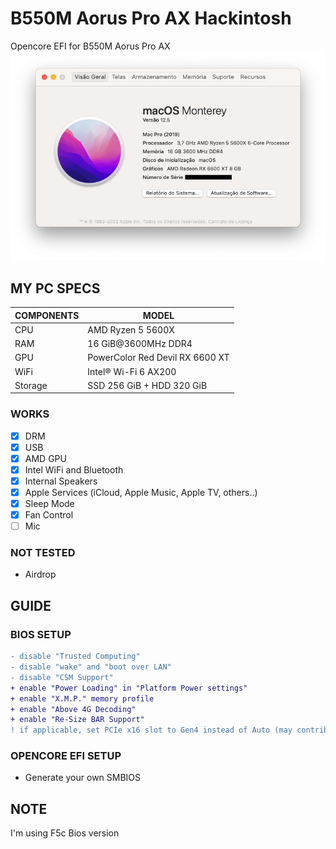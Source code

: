 # B550M Aorus Pro AX Hackintosh
Opencore EFI for B550M Aorus Pro AX
<img src="https://github.com/Levonhard/b550m-aorus-pro-ax-hackintosh/blob/main/screenshot-monterey.png">

## MY PC SPECS

| COMPONENTS | MODEL                                 |
|------------|---------------------------------------|
| CPU        | AMD Ryzen 5 5600X                     |
| RAM        | 16 GiB@3600MHz DDR4                   |
| GPU        | PowerColor Red Devil RX 6600 XT       |
| WiFi       | Intel® Wi-Fi 6 AX200                  |
| Storage    | SSD 256 GiB + HDD 320 GiB             |

### WORKS
- [x] DRM
- [x] USB
- [x] AMD GPU
- [x] Intel WiFi and Bluetooth
- [x] Internal Speakers
- [x] Apple Services (iCloud, Apple Music, Apple TV, others..)
- [x] Sleep Mode
- [x] Fan Control
- [ ] Mic

### NOT TESTED
- Airdrop

## GUIDE
### BIOS SETUP
```diff
- disable "Trusted Computing"
- disable "wake" and "boot over LAN"
- disable "CSM Support"
+ enable "Power Loading" in "Platform Power settings"
+ enable "X.M.P." memory profile
+ enable "Above 4G Decoding"
+ enable "Re-Size BAR Support"
! if applicable, set PCIe x16 slot to Gen4 instead of Auto (may contribute to a better stability)
```

### OPENCORE EFI SETUP
- Generate your own SMBIOS

## NOTE
I'm using F5c Bios version
